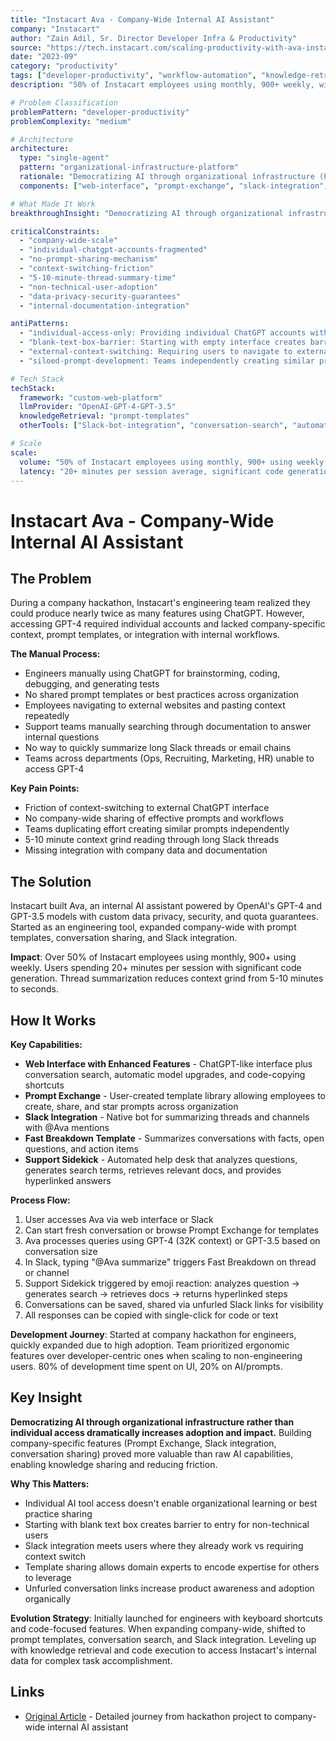 ```yaml
---
title: "Instacart Ava - Company-Wide Internal AI Assistant"
company: "Instacart"
author: "Zain Adil, Sr. Director Developer Infra & Productivity"
source: "https://tech.instacart.com/scaling-productivity-with-ava-instacarts-internal-ai-assistant-ed7f02558d84"
date: "2023-09"
category: "productivity"
tags: ["developer-productivity", "workflow-automation", "knowledge-retrieval", "enterprise", "production"]
description: "50% of Instacart employees using monthly, 900+ weekly, with Prompt Exchange for template sharing and Slack integration reducing context grind from 5-10 minutes to seconds"

# Problem Classification
problemPattern: "developer-productivity"
problemComplexity: "medium"

# Architecture
architecture:
  type: "single-agent"
  pattern: "organizational-infrastructure-platform"
  rationale: "Democratizing AI through organizational infrastructure (Prompt Exchange, Slack integration, conversation sharing) rather than individual access dramatically increases adoption and impact; Prompt Exchange enables domain experts to encode expertise into shareable templates reducing barrier to entry for non-technical users; Slack integration meets users where they work eliminating 5-10 minute context grind; unfurled conversation links increase organic awareness; GPT-4 32K context handles longer conversations while automatic model upgrades and code-copying shortcuts improve ergonomics"
  components: ["web-interface", "prompt-exchange", "slack-integration", "conversation-sharing", "fast-breakdown-template", "support-sidekick", "automatic-model-selection"]

# What Made It Work
breakthroughInsight: "Democratizing AI through organizational infrastructure rather than individual access dramatically increases adoption and impact - building company-specific features (Prompt Exchange, Slack integration, conversation sharing) proved more valuable than raw AI capabilities, enabling knowledge sharing and reducing friction; individual AI tool access doesn't enable organizational learning or best practice sharing; template sharing allows domain experts to encode expertise for others to leverage; unfurled conversation links increase product awareness and adoption organically"

criticalConstraints:
  - "company-wide-scale"
  - "individual-chatgpt-accounts-fragmented"
  - "no-prompt-sharing-mechanism"
  - "context-switching-friction"
  - "5-10-minute-thread-summary-time"
  - "non-technical-user-adoption"
  - "data-privacy-security-guarantees"
  - "internal-documentation-integration"

antiPatterns:
  - "individual-access-only: Providing individual ChatGPT accounts without organizational infrastructure prevents knowledge sharing and best practice distribution - company-specific features (Prompt Exchange, conversation sharing) enable organizational learning exponentially more valuable than isolated access"
  - "blank-text-box-barrier: Starting with empty interface creates barrier to entry for non-technical users unfamiliar with prompt engineering - Prompt Exchange template library allows browsing and reusing proven prompts reducing friction dramatically"
  - "external-context-switching: Requiring users to navigate to external websites and paste context repeatedly introduces 5-10 minute overhead - Slack integration with @Ava mentions enables instant thread summarization meeting users where they work"
  - "siloed-prompt-development: Teams independently creating similar prompts duplicates effort and prevents cross-functional learning - Prompt Exchange with starring and sharing enables domain experts to encode expertise for organization-wide leverage"

# Tech Stack
techStack:
  framework: "custom-web-platform"
  llmProvider: "OpenAI-GPT-4-GPT-3.5"
  knowledgeRetrieval: "prompt-templates"
  otherTools: ["Slack-bot-integration", "conversation-search", "automatic-model-upgrades", "code-copying-shortcuts", "unfurled-links", "Support-Sidekick-RAG"]

# Scale
scale:
  volume: "50% of Instacart employees using monthly, 900+ using weekly, Prompt Exchange user-created template library, company-wide adoption across engineering, Ops, Recruiting, Marketing, HR"
  latency: "20+ minutes per session average, significant code generation usage, thread summarization reduces 5-10 minute context grind to seconds, 80% development time on UI vs 20% on AI/prompts"
---
```


# Instacart Ava - Company-Wide Internal AI Assistant

## The Problem

During a company hackathon, Instacart's engineering team realized they could produce nearly twice as many features using ChatGPT. However, accessing GPT-4 required individual accounts and lacked company-specific context, prompt templates, or integration with internal workflows.

**The Manual Process:**
- Engineers manually using ChatGPT for brainstorming, coding, debugging, and generating tests
- No shared prompt templates or best practices across organization
- Employees navigating to external websites and pasting context repeatedly
- Support teams manually searching through documentation to answer internal questions
- No way to quickly summarize long Slack threads or email chains
- Teams across departments (Ops, Recruiting, Marketing, HR) unable to access GPT-4

**Key Pain Points:**
- Friction of context-switching to external ChatGPT interface
- No company-wide sharing of effective prompts and workflows
- Teams duplicating effort creating similar prompts independently
- 5-10 minute context grind reading through long Slack threads
- Missing integration with company data and documentation

## The Solution

Instacart built Ava, an internal AI assistant powered by OpenAI's GPT-4 and GPT-3.5 models with custom data privacy, security, and quota guarantees. Started as an engineering tool, expanded company-wide with prompt templates, conversation sharing, and Slack integration.

**Impact**: Over 50% of Instacart employees using monthly, 900+ using weekly. Users spending 20+ minutes per session with significant code generation. Thread summarization reduces context grind from 5-10 minutes to seconds.

## How It Works

**Key Capabilities:**
- **Web Interface with Enhanced Features** - ChatGPT-like interface plus conversation search, automatic model upgrades, and code-copying shortcuts
- **Prompt Exchange** - User-created template library allowing employees to create, share, and star prompts across organization
- **Slack Integration** - Native bot for summarizing threads and channels with @Ava mentions
- **Fast Breakdown Template** - Summarizes conversations with facts, open questions, and action items
- **Support Sidekick** - Automated help desk that analyzes questions, generates search terms, retrieves relevant docs, and provides hyperlinked answers

**Process Flow:**
1. User accesses Ava via web interface or Slack
2. Can start fresh conversation or browse Prompt Exchange for templates
3. Ava processes queries using GPT-4 (32K context) or GPT-3.5 based on conversation size
4. In Slack, typing "@Ava summarize" triggers Fast Breakdown on thread or channel
5. Support Sidekick triggered by emoji reaction: analyzes question → generates search → retrieves docs → returns hyperlinked steps
6. Conversations can be saved, shared via unfurled Slack links for visibility
7. All responses can be copied with single-click for code or text

**Development Journey**: Started at company hackathon for engineers, quickly expanded due to high adoption. Team prioritized ergonomic features over developer-centric ones when scaling to non-engineering users. 80% of development time spent on UI, 20% on AI/prompts.

## Key Insight

**Democratizing AI through organizational infrastructure rather than individual access dramatically increases adoption and impact.** Building company-specific features (Prompt Exchange, Slack integration, conversation sharing) proved more valuable than raw AI capabilities, enabling knowledge sharing and reducing friction.

**Why This Matters:**
- Individual AI tool access doesn't enable organizational learning or best practice sharing
- Starting with blank text box creates barrier to entry for non-technical users
- Slack integration meets users where they already work vs requiring context switch
- Template sharing allows domain experts to encode expertise for others to leverage
- Unfurled conversation links increase product awareness and adoption organically

**Evolution Strategy**: Initially launched for engineers with keyboard shortcuts and code-focused features. When expanding company-wide, shifted to prompt templates, conversation search, and Slack integration. Leveling up with knowledge retrieval and code execution to access Instacart's internal data for complex task accomplishment.

## Links

- [Original Article](https://tech.instacart.com/scaling-productivity-with-ava-instacarts-internal-ai-assistant-ed7f02558d84) - Detailed journey from hackathon project to company-wide internal AI assistant

